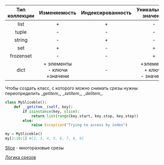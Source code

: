 
| Тип коллекции              | Изменяемость                                      | Индексированность  | Уникальность значения                               | Создание                                 |
| -------------------------- | ------------------------------------------------- | ------------------ | --------------------------------------------------- | ---------------------------------------- |
| <center>list</center>      | <center>+</center>                                | <center>+</center> | <center>-</center>                                  | list(), \[]                              |
| <center>tuple</center>     | <center>-</center>                                | <center>-</center> | <center>-</center>                                  | (), tuple()                              |
| <center>string</center>    | <center>-</center>                                | <center>+</center> | <center>-</center>                                  | <center>'', ""</center>                  |
| <center>set</center>       | <center>+</center>                                | <center>-</center> | <center>+</center>                                  | <center>{,}, set()</center>              |
| <center>frozenset</center> | <center>-</center>                                | <center>-</center> | <center>+</center>                                  | <center>frozenset()</center>             |
| <center>dict</center>      | <center>+ элементы <br> - ключи +значени</center> | <center>-</center> | <center>+элементы<br>+ ключи<br>- значения</center> | <center>{},{key: value}, dict()</center> |


Чтобы создать класс, с которого можно снимать срезы нужны переопределить \__getitem__, \__setitem__, \__delitem__.

``` python
class MySliceble():    
    def __getitem__(self, key):
        if isinstance(key, slice):
            return list(range(key.start, key.stop, key.step))
        else:
            raise Exception("Trying to access by index")

my = MySliceble()
my[2:10:1] #[2, 3, 4, 5, 6, 7, 8, 9]

```
[Slice](https://docs-python.ru/tutorial/vstroennye-funktsii-interpretatora-python/klass-slice/) - многоразовые срезы

[Логика срезов](https://habr.com/ru/articles/319200/#comment_10017608)